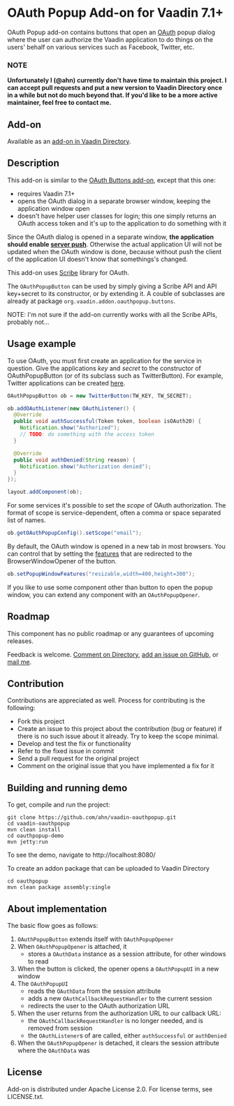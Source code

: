 # OAuth Popup Add-on for Vaadin 7.1+

OAuth Popup add-on contains buttons that open an
[OAuth](http://en.wikipedia.org/wiki/OAuth) popup dialog where the user
can authorize the Vaadin application to do things on the users' behalf on
various services such as Facebook, Twitter, etc.

### NOTE
**Unfortunately I (@ahn) currently don't have time to maintain this project.
I can accept pull requests and put a new version to Vaadin Directory once in a while but not do much beyond that.
If you'd like to be a more active maintainer, feel free to contact me.**

<!--
## Online demo

Try the [OAuth Popup add-on demo](http://130.230.142.91:8080/oauthpopup/).
-->

## Add-on

Available as an [add-on in Vaadin
Directory](http://vaadin.com/addon/oauth-popup-add-on).


## Description

This add-on is similar to the [OAuth Buttons add-on](http://vaadin.com/addon/oauth-buttons), except that this one:

- requires Vaadin 7.1+
- opens the OAuth dialog in a separate browser window, keeping the application window open
- doesn't have helper user classes for login; this one simply returns an OAuth access token and it's up to the application to do something with it

Since the OAuth dialog is opened in a separate window,
**the application should enable [server push](https://vaadin.com/book/vaadin7/-/page/advanced.push.html)**.
Otherwise the actual application UI will not be updated when the OAuth window is done,
because without push the client of the application UI doesn't know that somethings's changed.

This add-on uses [Scribe](https://github.com/fernandezpablo85/scribe-java/) library for OAuth.

The `OAuthPopupButton` can be used by simply giving a Scribe API and API key+secret to its constructor, or by extending it.
A couble of subclasses are already at package `org.vaadin.addon.oauthpopup.buttons`.

NOTE: I'm not sure if the add-on currently works with all the Scribe APIs, probably not...


## Usage example

To use OAuth, you must first create an application for the service in question.
Give the applications *key* and *secret* to the constructor of OAuthPopupButton (or of its subclass such as TwitterButton).
For example, Twitter applications can be created [here](https://dev.twitter.com/apps).

```java
OAuthPopupButton ob = new TwitterButton(TW_KEY, TW_SECRET);

ob.addOAuthListener(new OAuthListener() {
  @Override
  public void authSuccessful(Token token, boolean isOAuth20) {
    Notification.show("Authorized");
    // TODO: do something with the access token
  }

  @Override
  public void authDenied(String reason) {
    Notification.show("Authorization denied");
  }
});

layout.addComponent(ob);

```

For some services it's possible to set the *scope* of OAuth authorization.
The format of scope is service-dependent, often a comma or space separated list of names.

```java
ob.getOAuthPopupConfig().setScope("email");
```

By default, the OAuth window is opened in a new tab in most browsers.
You can control that by setting the [features](https://vaadin.com/book/vaadin7/-/page/advanced.html)
that are redirected to the BrowserWindowOpener of the button.

```java
ob.setPopupWindowFeatures("resizable,width=400,height=300");
```

If you like to use some component other than button to open the popup window,
you can extend any component with an `OAuthPopupOpener`.

## Roadmap

This component has no public roadmap or any guarantees of upcoming releases.

Feedback is welcome. [Comment on Directory](http://vaadin.com/addon/oauth-popup), [add an issue on GitHub](https://github.com/ahn/vaadin-oauthpopup/issues/), or [mail me](mailto:anttihn@gmail.com).


## Contribution

Contributions are appreciated as well. Process for contributing is the following:

- Fork this project
- Create an issue to this project about the contribution (bug or feature) if there is no such issue about it already. Try to keep the scope minimal.
- Develop and test the fix or functionality
- Refer to the fixed issue in commit
- Send a pull request for the original project
- Comment on the original issue that you have implemented a fix for it


## Building and running demo

To get, compile and run the project:

    git clone https://github.com/ahn/vaadin-oauthpopup.git
    cd vaadin-oauthpopup
    mvn clean install
    cd oauthpopup-demo
    mvn jetty:run

To see the demo, navigate to http://localhost:8080/

To create an addon package that can be uploaded to Vaadin Directory

    cd oauthpopup
    mvn clean package assembly:single

## About implementation

The basic flow goes as follows:

1. `OAuthPopupButton` extends itself with `OAuthPopupOpener`
1. When `OAuthPopupOpener` is attached, it
    * stores a `OAuthData` instance as a session attribute, for other windows to read
2. When the button is clicked, the opener opens a `OAuthPopupUI` in a new window
3. The `OAuthPopupUI`
    * reads the `OAuthData` from the session attribute
    * adds a new `OAuthCallbackRequestHandler` to the current session
    * redirects the user to the OAuth authorization URL
4. When the user returns from the authorization URL to our callback URL:
    * the `OAuthCallbackRequestHandler` is no longer needed, and is removed from session
    * the `OAuthListener`s of are called, either `authSuccessful` or `authDenied` 
5. When the `OAuthPopupOpener` is detached, it clears the session attribute where the `OAuthData` was


## License

Add-on is distributed under Apache License 2.0. For license terms, see LICENSE.txt.




